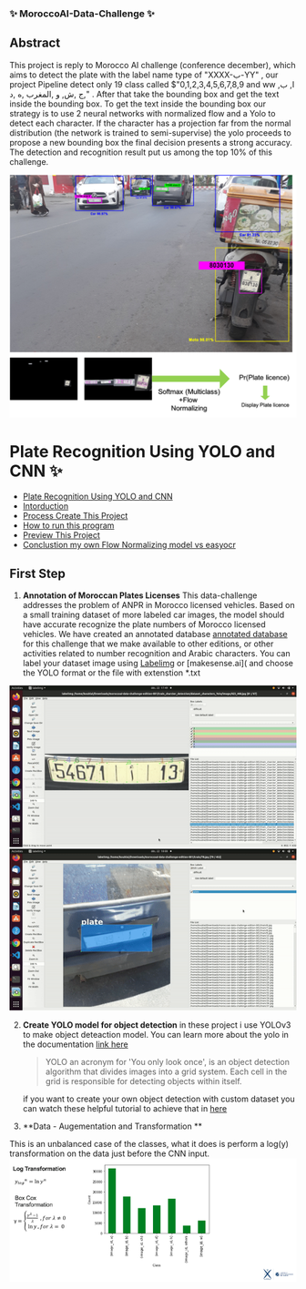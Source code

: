 ### ✨ MoroccoAI-Data-Challenge ✨

## Abstract
  This project is reply to Morocco AI challenge (conference december), which aims to detect the plate with the label name type of "XXXX-ﺏ-YY" , our project Pipeline detect only 19 class called $"0,1,2,3,4,5,6,7,8,9 and ww ,ا, ب ,ج ,ش, و ,المغرب ,ه ,د" . After that take the bounding box and get the text inside the bounding box. To get the text inside the bounding box our strategy is to use 2 neural networks with normalized flow and a Yolo to detect each character. If the character has a projection far from the normal distribution (the network is trained to semi-supervise) the yolo proceeds to propose a new bounding box the final decision presents a strong accuracy. The detection and recognition result put us among the top 10% of this challenge.

<img src="images/workflow.png" alt="workflow">

# Plate Recognition Using YOLO and CNN  ✨

  - [Plate Recognition Using YOLO and CNN](#plate-recognition-using-yolo-and-cnn)
  - [Intorduction](#intorduction)
  - [Process Create This Project](#process-create-this-project)
  - [How to run this program](#how-to-run-this-program)
  - [Preview This Project](#preview-this-project)
  - [Conclustion my own Flow Normalizing model vs easyocr](#conclustion-my-own-cnn-model-vs-easyocr)


## First Step 

1. **Annotation of Moroccan Plates Licenses**
   This data-challenge addresses the problem of ANPR in Morocco licensed vehicles. Based on a small training dataset of more labeled car images, the model should have accurate recognize the plate numbers of Morocco licensed vehicles.
   We have created an annotated database [annotated database](https://drive.google.com/drive/folders/1ZFdMo-CyisVzXsSioRH9KrbbD1J4_BMH?usp=sharing) for this challenge that we make available to other editions, or other activities related to number recognition and Arabic characters. 
   You can label your dataset image using [Labelimg]() or [makesense.ai]( and choose the YOLO format or the file with extenstion *.txt
<img src="images/gif_characters.gif" alt="gif_characters">

<img src="images/gif_plates.gif" alt="">

2. **Create YOLO model for object detection**
   in these project i use YOLOv3  to make object deteaction model. You can learn more about the yolo in the documentation [link here](https://github.com/ultralytics/yolov5)

   > YOLO an acronym for 'You only look once', is an object detection algorithm that divides images into a grid system. Each cell in the grid is responsible for detecting objects within itself.

   if you want to create your own object detection with custom dataset you can watch these helpful tutorial to achieve that in [here](https://www.youtube.com/watch?v=GRtgLlwxpc4)

3. **Data - Augementation and Transformation **
  
  This is an unbalanced case of the classes, what it does is perform a log(y) transformation on the data just before the CNN input.
<img src="images/non-eq.png" alt="">

